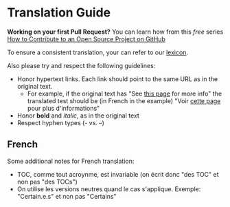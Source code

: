Translation Guide
=======

**Working on your first Pull Request?** You can learn how from this *free* series [How to Contribute to an Open Source Project on GitHub](https://egghead.io/series/how-to-contribute-to-an-open-source-project-on-github)

To ensure a consistent translation, your can refer to our [lexicon](./lexicon.md).

Also please try and respect the following guidelines:

- Honor hypertext links. Each link should point to the same URL as in the original text. 
  - For example, if the original text has "See [this page](https://example.com) for more info" the translated test should be (in French in the example) "Voir [cette page](https://example.com) pour plus d'informations"
- Honor **bold** and *italic*, as in the original text
- Respect hyphen types (- vs. –)

## French

Some additional notes for French translation:

- TOC, comme tout acroynme, est invariable (on écrit donc "des TOC" et non pas "des TOCs")
- On utilise les versions neutres quand le cas s'applique. Exemple: "Certain.e.s" et non pas "Certains"
